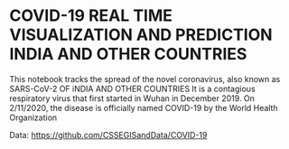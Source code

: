 # COVID-19 REAL TIME VISUALIZATION AND PREDICTION INDIA AND OTHER COUNTRIES
This notebook tracks the spread of the novel coronavirus, also known as SARS-CoV-2 OF iNDIA AND OTHER COUNTRIES
It is a contagious respiratory virus that first started in Wuhan in December 2019. On 2/11/2020, the disease is officially named COVID-19 by the World Health Organization

Data: https://github.com/CSSEGISandData/COVID-19
